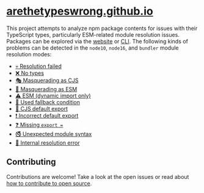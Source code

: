 # [arethetypeswrong.github.io](https://arethetypeswrong.github.io)

This project attempts to analyze npm package contents for issues with their TypeScript types, particularly ESM-related module resolution issues. Packages can be explored via the [website](https://arethetypeswrong.github.io) or [CLI](./packages/cli). The following kinds of problems can be detected in the `node10`, `node16`, and `bundler` module resolution modes:

* [💀 Resolution failed](./docs/problems/NoResolution.md)
* [❌ No types](./docs/problems/UntypedResolution.md)
* [🎭 Masquerading as CJS](./docs/problems/FalseCJS.md)
* [👺 Masquerading as ESM](./docs/problems/FalseESM.md)
* [⚠️ ESM (dynamic import only)](./docs/problems/CJSResolvesToESM.md)
* [🐛 Used fallback condition](./docs/problems/FallbackCondition.md)
* [🤨 CJS default export](./docs/problems/CJSOnlyExportsDefault.md)
* [❗️ Incorrect default export](./docs/problems/FalseExportDefault.md)
* [❓ Missing `export =`](./docs/problems/MissingExportEquals.md)
* [🚭 Unexpected module syntax](./docs/problems/UnexpectedModuleSyntax.md)
* [🥴 Internal resolution error](./docs/problems/InternalResolutionError.md)

## Contributing

Contributions are welcome! Take a look at the open issues or read about [how to contribute to open source](https://opensource.guide).
